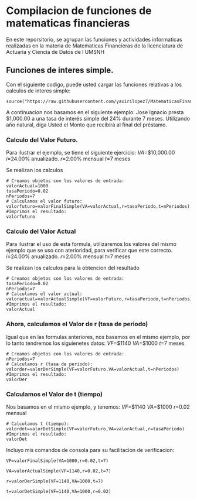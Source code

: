 # Compilacion de funciones de matematicas financieras 

En este reporsitorio, se agrupan las funciones y actividades informaticas realizadas en la materia de Matematicas Financieras de la licenciatura de Actuaria y Ciencia de Datos de l UMSNH

## Funciones de interes simple.

Con el siguiente codigo, puede usted  cargar las funciones relativas a los calculos de interes simple:

```{r}
source("https://raw.githubusercontent.com/yaxirilopez7/MatematicasFinancieras2024/refs/heads/main/formulaInteresSimple.R")
```

A continuacion nos basamos en el siguiente ejemplo: Jose Ignacio presta $1,000.00 a una tasa de interés simple del 24% durante 7 meses. Utilizando año natural, diga Usted el Monto que recibirá al final del préstamo.


### Calculo del Valor Futuro.

Para ilustrar el ejemplo, se tiene el siguiente ejercicio:
$VA$=$10,000.00
$i$=24.00% anualizado.
$r$=2.00% mensual
$t$=7 meses

Se realizan los calculos
```{r}
# Creamos objetos con los valores de entrada:
valorActual=1000
tasaPeriodo=0.02
nPeriodos=7
# Calculamos el valor futuro:
valorfuturo=valorFinalSimple(VA=valorActual,r=tasaPeriodo,t=nPeriodos)
#Imprimos el resultado:
valorfuturo
```
### Calculo del Valor Actual

Para ilustrar el uso de esta formula, utilizaremos los valores del mismo ejemplo que se uso con aterioridad, para verificar que este correcto.
$i$=24.00% anualizado.
$r$=2.00% mensual
$t$=7 meses

Se realizan los calculos para la obtencion del resultado
```{r}
# Creamos objetos con los valores de entrada:
tasaPeriodo=0.02
nPeriodos=7
# Calculamos el valor actual:
valoractual=valorActualSimple(VF=valorFuturo,r=tasaPeriodo,t=nPeriodos)
#Imprimos el resultado:
valorActual
```
### Ahora, calculamos el Valor de r (tasa de periodo)

Igual que en las formulas anteriores, nos basamos en el mismo ejemplo, por lo tanto tendremos los siguienetes datos:
$VF$=$1140
$VA$=$1000
$t$=7 meses
```{r}
# Creamos objetos con los valores de entrada:
nPeriodos=7
# Calculamos r (tasa de periodo):
valorder=valorDerSimple(VF=valorFuturo,VA=valorActual,t=nPeriodos)
#Imprimos el resultado:
valorDer
```

### Calculamos el Valor de t (tiempo)

Nos basamos en el mismo ejemplo, y tenemos:
$VF$=$1140
$VA$=$1000
$r$=0.02 mensual
```{r}
# Calculamos t (tiempo):
valordet=valorDetSimple(VF=valorFuturo,VA=valorActual,r=tasaPeriodo)
#Imprimos el resultado:
valorDet
```

Incluyo mis comandos de consola para su facilitacion de verificacion:
```
VF=valorFinalSimple(VA=1000,r=0.02,t=7)
```

```
VA=valorActualSimple(VF=1140,r=0.02,t=7)
```

```
r=valorDerSimple(VF=1140,VA=1000,t=7)
```

```
t=valorDetSimple(VF=1140,VA=1000,r=0.02)
```


